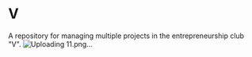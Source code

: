 # V
A repository for managing multiple projects in the entrepreneurship club "V".
![Uploading 11.png…]()
